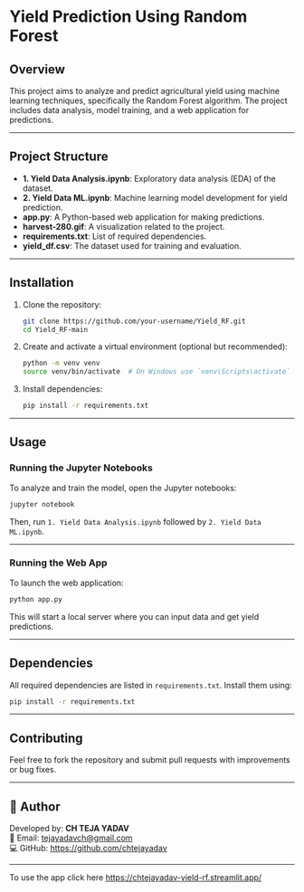 # Yield Prediction Using Random Forest

## Overview
This project aims to analyze and predict agricultural yield using machine learning techniques, specifically the Random Forest algorithm. The project includes data analysis, model training, and a web application for predictions.

---
## Project Structure
- **1. Yield Data Analysis.ipynb**: Exploratory data analysis (EDA) of the dataset.
- **2. Yield Data ML.ipynb**: Machine learning model development for yield prediction.
- **app.py**: A Python-based web application for making predictions.
- **harvest-280.gif**: A visualization related to the project.
- **requirements.txt**: List of required dependencies.
- **yield_df.csv**: The dataset used for training and evaluation.
---
## Installation
1. Clone the repository:
   ```bash
   git clone https://github.com/your-username/Yield_RF.git
   cd Yield_RF-main
   ```
2. Create and activate a virtual environment (optional but recommended):
   ```bash
   python -m venv venv
   source venv/bin/activate  # On Windows use `venv\Scripts\activate`
   ```
3. Install dependencies:
   ```bash
   pip install -r requirements.txt
   ```
---
## Usage
### Running the Jupyter Notebooks
To analyze and train the model, open the Jupyter notebooks:
```bash
jupyter notebook
```
Then, run `1. Yield Data Analysis.ipynb` followed by `2. Yield Data ML.ipynb`.

---
### Running the Web App
To launch the web application:
```bash
python app.py
```
This will start a local server where you can input data and get yield predictions.

---
## Dependencies
All required dependencies are listed in `requirements.txt`. Install them using:
```bash
pip install -r requirements.txt
```
---
## Contributing
Feel free to fork the repository and submit pull requests with improvements or bug fixes.

---
## 📝 Author

Developed by: **CH TEJA YADAV**  
📧 Email: tejayadavch@gmail.com  
💻 GitHub: https://github.com/chtejayadav 

---
To use the app click here https://chtejayadav-yield-rf.streamlit.app/
